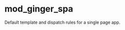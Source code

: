 mod_ginger_spa
========================

Default template and dispatch rules for a single page app.
